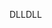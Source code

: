 <span data-ttu-id="19112-101">DLL</span><span class="sxs-lookup"><span data-stu-id="19112-101">DLL</span></span>